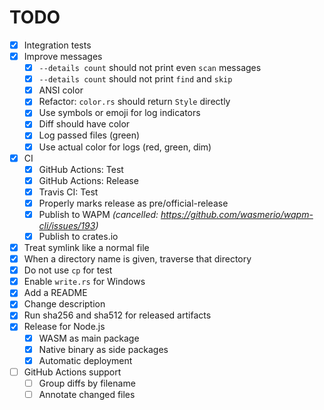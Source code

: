 # TODO

* [x] Integration tests
* [x] Improve messages
  * [x] `--details count` should not print even `scan` messages
  * [x] `--details count` should not print `find` and `skip`
  * [x] ANSI color
  * [x] Refactor: `color.rs` should return `Style` directly
  * [x] Use symbols or emoji for log indicators
  * [x] Diff should have color
  * [x] Log passed files (green)
  * [x] Use actual color for logs (red, green, dim)
* [x] CI
  * [x] GitHub Actions: Test
  * [x] GitHub Actions: Release
  * [x] Travis CI: Test
  * [x] Properly marks release as pre/official-release
  * [x] Publish to WAPM _(cancelled: https://github.com/wasmerio/wapm-cli/issues/193)_
  * [x] Publish to crates.io
* [x] Treat symlink like a normal file
* [x] When a directory name is given, traverse that directory
* [x] Do not use `cp` for test
* [x] Enable `write.rs` for Windows
* [x] Add a README
* [x] Change description
* [x] Run sha256 and sha512 for released artifacts
* [x] Release for Node.js
  * [x] WASM as main package
  * [x] Native binary as side packages
  * [x] Automatic deployment
* [ ] GitHub Actions support
  * [ ] Group diffs by filename
  * [ ] Annotate changed files
